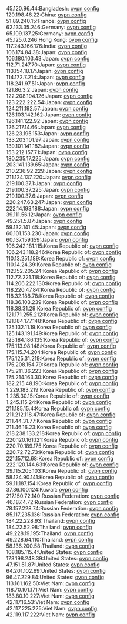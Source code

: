 45.120.96.44:Bangladesh: [ovpn config](vpn/45_120_96_44.ovpn)  
120.198.46.22:China: [ovpn config](vpn/120_198_46_22.ovpn)  
51.89.240.15:France: [ovpn config](vpn/51_89_240_15.ovpn)  
62.133.35.246:Germany: [ovpn config](vpn/62_133_35_246.ovpn)  
65.109.137.25:Germany: [ovpn config](vpn/65_109_137_25.ovpn)  
45.125.0.246:Hong Kong: [ovpn config](vpn/45_125_0_246.ovpn)  
117.243.166.176:India: [ovpn config](vpn/117_243_166_176.ovpn)  
106.174.84.38:Japan: [ovpn config](vpn/106_174_84_38.ovpn)  
106.180.103.43:Japan: [ovpn config](vpn/106_180_103_43.ovpn)  
112.71.247.70:Japan: [ovpn config](vpn/112_71_247_70.ovpn)  
113.154.18.17:Japan: [ovpn config](vpn/113_154_18_17.ovpn)  
114.172.7.214:Japan: [ovpn config](vpn/114_172_7_214.ovpn)  
118.241.97.51:Japan: [ovpn config](vpn/118_241_97_51.ovpn)  
121.86.3.2:Japan: [ovpn config](vpn/121_86_3_2.ovpn)  
122.208.194.126:Japan: [ovpn config](vpn/122_208_194_126.ovpn)  
123.222.222.54:Japan: [ovpn config](vpn/123_222_222_54.ovpn)  
124.211.192.57:Japan: [ovpn config](vpn/124_211_192_57.ovpn)  
126.103.142.162:Japan: [ovpn config](vpn/126_103_142_162.ovpn)  
126.141.122.92:Japan: [ovpn config](vpn/126_141_122_92.ovpn)  
126.217.14.66:Japan: [ovpn config](vpn/126_217_14_66.ovpn)  
126.23.195.153:Japan: [ovpn config](vpn/126_23_195_153.ovpn)  
133.203.101.97:Japan: [ovpn config](vpn/133_203_101_97.ovpn)  
139.101.141.182:Japan: [ovpn config](vpn/139_101_141_182.ovpn)  
153.212.157.71:Japan: [ovpn config](vpn/153_212_157_71.ovpn)  
180.235.17.225:Japan: [ovpn config](vpn/180_235_17_225.ovpn)  
203.141.139.65:Japan: [ovpn config](vpn/203_141_139_65.ovpn)  
210.236.92.229:Japan: [ovpn config](vpn/210_236_92_229.ovpn)  
211.124.137.220:Japan: [ovpn config](vpn/211_124_137_220.ovpn)  
219.100.37.1:Japan: [ovpn config](vpn/219_100_37_1.ovpn)  
219.100.37.225:Japan: [ovpn config](vpn/219_100_37_225.ovpn)  
219.100.37.6:Japan: [ovpn config](vpn/219_100_37_6.ovpn)  
220.247.63.247:Japan: [ovpn config](vpn/220_247_63_247.ovpn)  
222.14.193.188:Japan: [ovpn config](vpn/222_14_193_188.ovpn)  
39.111.56.12:Japan: [ovpn config](vpn/39_111_56_12.ovpn)  
49.251.5.87:Japan: [ovpn config](vpn/49_251_5_87.ovpn)  
59.132.141.45:Japan: [ovpn config](vpn/59_132_141_45.ovpn)  
60.101.153.230:Japan: [ovpn config](vpn/60_101_153_230.ovpn)  
60.137.159.159:Japan: [ovpn config](vpn/60_137_159_159.ovpn)  
106.242.181.115:Korea Republic of: [ovpn config](vpn/106_242_181_115.ovpn)  
106.243.118.246:Korea Republic of: [ovpn config](vpn/106_243_118_246.ovpn)  
110.13.251.189:Korea Republic of: [ovpn config](vpn/110_13_251_189.ovpn)  
110.14.24.39:Korea Republic of: [ovpn config](vpn/110_14_24_39.ovpn)  
112.152.205.24:Korea Republic of: [ovpn config](vpn/112_152_205_24.ovpn)  
112.72.221.118:Korea Republic of: [ovpn config](vpn/112_72_221_118.ovpn)  
114.206.222.130:Korea Republic of: [ovpn config](vpn/114_206_222_130.ovpn)  
118.220.47.84:Korea Republic of: [ovpn config](vpn/118_220_47_84.ovpn)  
118.32.188.78:Korea Republic of: [ovpn config](vpn/118_32_188_78.ovpn)  
118.36.103.239:Korea Republic of: [ovpn config](vpn/118_36_103_239.ovpn)  
118.38.31.29:Korea Republic of: [ovpn config](vpn/118_38_31_29.ovpn)  
121.171.255.212:Korea Republic of: [ovpn config](vpn/121_171_255_212.ovpn)  
121.184.177.148:Korea Republic of: [ovpn config](vpn/121_184_177_148.ovpn)  
125.132.11.19:Korea Republic of: [ovpn config](vpn/125_132_11_19.ovpn)  
125.143.191.149:Korea Republic of: [ovpn config](vpn/125_143_191_149.ovpn)  
125.184.186.135:Korea Republic of: [ovpn config](vpn/125_184_186_135.ovpn)  
175.113.98.148:Korea Republic of: [ovpn config](vpn/175_113_98_148.ovpn)  
175.115.74.204:Korea Republic of: [ovpn config](vpn/175_115_74_204.ovpn)  
175.125.31.219:Korea Republic of: [ovpn config](vpn/175_125_31_219.ovpn)  
175.208.154.79:Korea Republic of: [ovpn config](vpn/175_208_154_79.ovpn)  
175.211.36.223:Korea Republic of: [ovpn config](vpn/175_211_36_223.ovpn)  
175.214.163.30:Korea Republic of: [ovpn config](vpn/175_214_163_30.ovpn)  
182.215.48.190:Korea Republic of: [ovpn config](vpn/182_215_48_190.ovpn)  
1.229.183.219:Korea Republic of: [ovpn config](vpn/1_229_183_219.ovpn)  
1.235.30.15:Korea Republic of: [ovpn config](vpn/1_235_30_15.ovpn)  
1.245.115.24:Korea Republic of: [ovpn config](vpn/1_245_115_24.ovpn)  
211.185.15.4:Korea Republic of: [ovpn config](vpn/211_185_15_4.ovpn)  
211.212.118.47:Korea Republic of: [ovpn config](vpn/211_212_118_47.ovpn)  
211.44.31.77:Korea Republic of: [ovpn config](vpn/211_44_31_77.ovpn)  
211.46.16.23:Korea Republic of: [ovpn config](vpn/211_46_16_23.ovpn)  
218.238.133.218:Korea Republic of: [ovpn config](vpn/218_238_133_218.ovpn)  
220.120.161.121:Korea Republic of: [ovpn config](vpn/220_120_161_121.ovpn)  
220.70.189.175:Korea Republic of: [ovpn config](vpn/220_70_189_175.ovpn)  
220.72.72.73:Korea Republic of: [ovpn config](vpn/220_72_72_73.ovpn)  
221.157.12.68:Korea Republic of: [ovpn config](vpn/221_157_12_68.ovpn)  
222.120.144.63:Korea Republic of: [ovpn config](vpn/222_120_144_63.ovpn)  
39.115.205.103:Korea Republic of: [ovpn config](vpn/39_115_205_103.ovpn)  
58.124.90.141:Korea Republic of: [ovpn config](vpn/58_124_90_141.ovpn)  
59.11.187.154:Korea Republic of: [ovpn config](vpn/59_11_187_154.ovpn)  
37.36.100.124:Kuwait: [ovpn config](vpn/37_36_100_124.ovpn)  
217.150.72.140:Russian Federation: [ovpn config](vpn/217_150_72_140.ovpn)  
46.187.4.72:Russian Federation: [ovpn config](vpn/46_187_4_72.ovpn)  
78.157.228.74:Russian Federation: [ovpn config](vpn/78_157_228_74.ovpn)  
85.117.235.136:Russian Federation: [ovpn config](vpn/85_117_235_136.ovpn)  
184.22.228.93:Thailand: [ovpn config](vpn/184_22_228_93.ovpn)  
184.22.52.98:Thailand: [ovpn config](vpn/184_22_52_98.ovpn)  
49.228.19.195:Thailand: [ovpn config](vpn/49_228_19_195.ovpn)  
49.228.64.110:Thailand: [ovpn config](vpn/49_228_64_110.ovpn)  
58.136.200.58:Thailand: [ovpn config](vpn/58_136_200_58.ovpn)  
108.185.115.4:United States: [ovpn config](vpn/108_185_115_4.ovpn)  
173.198.248.39:United States: [ovpn config](vpn/173_198_248_39.ovpn)  
47.151.51.87:United States: [ovpn config](vpn/47_151_51_87.ovpn)  
64.201.102.69:United States: [ovpn config](vpn/64_201_102_69.ovpn)  
96.47.229.84:United States: [ovpn config](vpn/96_47_229_84.ovpn)  
113.161.162.50:Viet Nam: [ovpn config](vpn/113_161_162_50.ovpn)  
118.70.101.171:Viet Nam: [ovpn config](vpn/118_70_101_171.ovpn)  
183.80.10.227:Viet Nam: [ovpn config](vpn/183_80_10_227.ovpn)  
42.117.16.53:Viet Nam: [ovpn config](vpn/42_117_16_53.ovpn)  
42.117.225.225:Viet Nam: [ovpn config](vpn/42_117_225_225.ovpn)  
42.119.117.222:Viet Nam: [ovpn config](vpn/42_119_117_222.ovpn)  
